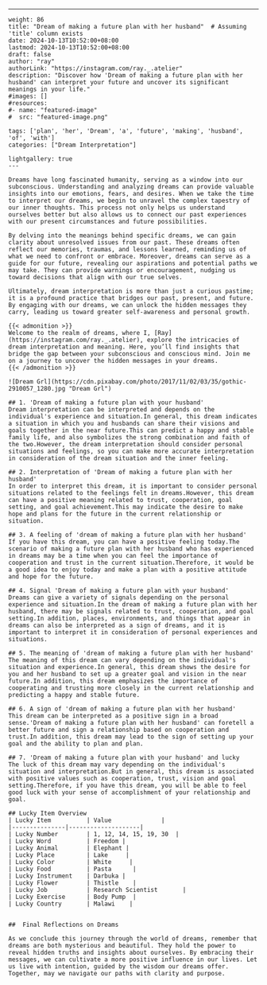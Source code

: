 ---
    weight: 86
    title: "Dream of making a future plan with her husband"  # Assuming 'title' column exists
    date: 2024-10-13T10:52:00+08:00
    lastmod: 2024-10-13T10:52:00+08:00
    draft: false
    author: "ray"
    authorLink: "https://instagram.com/ray._.atelier"
    description: "Discover how 'Dream of making a future plan with her husband' can interpret your future and uncover its significant meanings in your life."
    #images: []
    #resources:
    #- name: "featured-image"
    #  src: "featured-image.png"
    
    tags: ['plan', 'her', 'Dream', 'a', 'future', 'making', 'husband', 'of', 'with']
    categories: ["Dream Interpretation"]
    
    lightgallery: true
    ---
    
    Dreams have long fascinated humanity, serving as a window into our subconscious. Understanding and analyzing dreams can provide valuable insights into our emotions, fears, and desires. When we take the time to interpret our dreams, we begin to unravel the complex tapestry of our inner thoughts. This process not only helps us understand ourselves better but also allows us to connect our past experiences with our present circumstances and future possibilities.
    
    By delving into the meanings behind specific dreams, we can gain clarity about unresolved issues from our past. These dreams often reflect our memories, traumas, and lessons learned, reminding us of what we need to confront or embrace. Moreover, dreams can serve as a guide for our future, revealing our aspirations and potential paths we may take. They can provide warnings or encouragement, nudging us toward decisions that align with our true selves.
    
    Ultimately, dream interpretation is more than just a curious pastime; it is a profound practice that bridges our past, present, and future. By engaging with our dreams, we can unlock the hidden messages they carry, leading us toward greater self-awareness and personal growth.
    
    {{< admonition >}}
    Welcome to the realm of dreams, where I, [Ray](https://instagram.com/ray._.atelier), explore the intricacies of dream interpretation and meaning. Here, you’ll find insights that bridge the gap between your subconscious and conscious mind. Join me on a journey to uncover the hidden messages in your dreams.
    {{< /admonition >}}
    
    ![Dream Grl](https://cdn.pixabay.com/photo/2017/11/02/03/35/gothic-2910057_1280.jpg "Dream Grl")
    
    ## 1. 'Dream of making a future plan with your husband'
    Dream interpretation can be interpreted and depends on the individual's experience and situation.In general, this dream indicates a situation in which you and husbands can share their visions and goals together in the near future.This can predict a happy and stable family life, and also symbolizes the strong combination and faith of the two.However, the dream interpretation should consider personal situations and feelings, so you can make more accurate interpretation in consideration of the dream situation and the inner feeling.
    
    ## 2. Interpretation of 'Dream of making a future plan with her husband'
    In order to interpret this dream, it is important to consider personal situations related to the feelings felt in dreams.However, this dream can have a positive meaning related to trust, cooperation, goal setting, and goal achievement.This may indicate the desire to make hope and plans for the future in the current relationship or situation.
    
    ## 3. A feeling of 'dream of making a future plan with her husband'
    If you have this dream, you can have a positive feeling today.The scenario of making a future plan with her husband who has experienced in dreams may be a time when you can feel the importance of cooperation and trust in the current situation.Therefore, it would be a good idea to enjoy today and make a plan with a positive attitude and hope for the future.
    
    ## 4. Signal 'Dream of making a future plan with your husband'
    Dreams can give a variety of signals depending on the personal experience and situation.In the dream of making a future plan with her husband, there may be signals related to trust, cooperation, and goal setting.In addition, places, environments, and things that appear in dreams can also be interpreted as a sign of dreams, and it is important to interpret it in consideration of personal experiences and situations.
    
    ## 5. The meaning of 'dream of making a future plan with her husband'
    The meaning of this dream can vary depending on the individual's situation and experience.In general, this dream shows the desire for you and her husband to set up a greater goal and vision in the near future.In addition, this dream emphasizes the importance of cooperating and trusting more closely in the current relationship and predicting a happy and stable future.
    
    ## 6. A sign of 'dream of making a future plan with her husband'
    This dream can be interpreted as a positive sign in a broad sense.'Dream of making a future plan with her husband' can foretell a better future and sign a relationship based on cooperation and trust.In addition, this dream may lead to the sign of setting up your goal and the ability to plan and plan.
    
    ## 7. 'Dream of making a future plan with your husband' and lucky
    The luck of this dream may vary depending on the individual's situation and interpretation.But in general, this dream is associated with positive values such as cooperation, trust, vision and goal setting.Therefore, if you have this dream, you will be able to feel good luck with your sense of accomplishment of your relationship and goal.
    
    ## Lucky Item Overview
    | Lucky Item          | Value              |
    |---------------|--------------------|
    | Lucky Number        | 1, 12, 14, 15, 19, 30  |
    | Lucky Word          | Freedom |
    | Lucky Animal        | Elephant |
    | Lucky Place         | Lake     |
    | Lucky Color         | White     |
    | Lucky Food          | Pasta      |
    | Lucky Instrument    | Darbuka |
    | Lucky Flower        | Thistle    |
    | Lucky Job           | Research Scientist       |
    | Lucky Exercise      | Body Pump  |
    | Lucky Country       | Malawi    |
    
    
    ##  Final Reflections on Dreams
    
    As we conclude this journey through the world of dreams, remember that dreams are both mysterious and beautiful. They hold the power to reveal hidden truths and insights about ourselves. By embracing their messages, we can cultivate a more positive influence in our lives. Let us live with intention, guided by the wisdom our dreams offer. Together, may we navigate our paths with clarity and purpose.
    